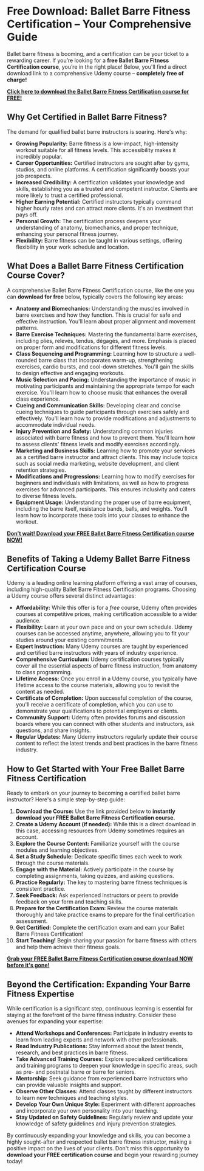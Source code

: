 # Free Download: Ballet Barre Fitness Certification – Your Comprehensive Guide

Ballet barre fitness is booming, and a certification can be your ticket to a rewarding career. If you’re looking for a **free Ballet Barre Fitness Certification course**, you’re in the right place! Below, you'll find a direct download link to a comprehensive Udemy course – **completely free of charge!**

[**Click here to download the Ballet Barre Fitness Certification course for FREE!**](https://udemywork.com/ballet-barre-fitness-certification)

## Why Get Certified in Ballet Barre Fitness?

The demand for qualified ballet barre instructors is soaring. Here's why:

*   **Growing Popularity:** Barre fitness is a low-impact, high-intensity workout suitable for all fitness levels. This accessibility makes it incredibly popular.
*   **Career Opportunities:** Certified instructors are sought after by gyms, studios, and online platforms. A certification significantly boosts your job prospects.
*   **Increased Credibility:** A certification validates your knowledge and skills, establishing you as a trusted and competent instructor. Clients are more likely to trust a certified professional.
*   **Higher Earning Potential:** Certified instructors typically command higher hourly rates and can attract more clients. It's an investment that pays off.
*   **Personal Growth:** The certification process deepens your understanding of anatomy, biomechanics, and proper technique, enhancing your personal fitness journey.
*   **Flexibility:** Barre fitness can be taught in various settings, offering flexibility in your work schedule and location.

## What Does a Ballet Barre Fitness Certification Course Cover?

A comprehensive Ballet Barre Fitness Certification course, like the one you can **download for free** below, typically covers the following key areas:

*   **Anatomy and Biomechanics:** Understanding the muscles involved in barre exercises and how they function. This is crucial for safe and effective instruction. You'll learn about proper alignment and movement patterns.
*   **Barre Exercise Techniques:** Mastering the fundamental barre exercises, including plies, relevés, tendus, dégagés, and more. Emphasis is placed on proper form and modifications for different fitness levels.
*   **Class Sequencing and Programming:** Learning how to structure a well-rounded barre class that incorporates warm-up, strengthening exercises, cardio bursts, and cool-down stretches. You'll gain the skills to design effective and engaging workouts.
*   **Music Selection and Pacing:** Understanding the importance of music in motivating participants and maintaining the appropriate tempo for each exercise. You'll learn how to choose music that enhances the overall class experience.
*   **Cueing and Communication Skills:** Developing clear and concise cueing techniques to guide participants through exercises safely and effectively. You'll learn how to provide modifications and adjustments to accommodate individual needs.
*   **Injury Prevention and Safety:** Understanding common injuries associated with barre fitness and how to prevent them. You'll learn how to assess clients' fitness levels and modify exercises accordingly.
*   **Marketing and Business Skills:** Learning how to promote your services as a certified barre instructor and attract clients. This may include topics such as social media marketing, website development, and client retention strategies.
*   **Modifications and Progressions:** Learning how to modify exercises for beginners and individuals with limitations, as well as how to progress exercises for advanced participants. This ensures inclusivity and caters to diverse fitness levels.
*   **Equipment Usage:** Understanding the proper use of barre equipment, including the barre itself, resistance bands, balls, and weights. You'll learn how to incorporate these tools into your classes to enhance the workout.

[**Don't wait! Download your FREE Ballet Barre Fitness Certification course NOW!**](https://udemywork.com/ballet-barre-fitness-certification)

## Benefits of Taking a Udemy Ballet Barre Fitness Certification Course

Udemy is a leading online learning platform offering a vast array of courses, including high-quality Ballet Barre Fitness Certification programs. Choosing a Udemy course offers several distinct advantages:

*   **Affordability:** While this offer is for a *free* course, Udemy often provides courses at competitive prices, making certification accessible to a wider audience.
*   **Flexibility:** Learn at your own pace and on your own schedule. Udemy courses can be accessed anytime, anywhere, allowing you to fit your studies around your existing commitments.
*   **Expert Instruction:** Many Udemy courses are taught by experienced and certified barre instructors with years of industry experience.
*   **Comprehensive Curriculum:** Udemy certification courses typically cover all the essential aspects of barre fitness instruction, from anatomy to class programming.
*   **Lifetime Access:** Once you enroll in a Udemy course, you typically have lifetime access to the course materials, allowing you to revisit the content as needed.
*   **Certificate of Completion:** Upon successful completion of the course, you'll receive a certificate of completion, which you can use to demonstrate your qualifications to potential employers or clients.
*   **Community Support:** Udemy often provides forums and discussion boards where you can connect with other students and instructors, ask questions, and share insights.
*   **Regular Updates:** Many Udemy instructors regularly update their course content to reflect the latest trends and best practices in the barre fitness industry.

## How to Get Started with Your Free Ballet Barre Fitness Certification

Ready to embark on your journey to becoming a certified ballet barre instructor? Here's a simple step-by-step guide:

1.  **Download the Course:** Use the link provided below to **instantly download your FREE Ballet Barre Fitness Certification course.**
2.  **Create a Udemy Account (if needed):** While this is a direct download in this case, accessing resources from Udemy sometimes requires an account.
3.  **Explore the Course Content:** Familiarize yourself with the course modules and learning objectives.
4.  **Set a Study Schedule:** Dedicate specific times each week to work through the course materials.
5.  **Engage with the Material:** Actively participate in the course by completing assignments, taking quizzes, and asking questions.
6.  **Practice Regularly:** The key to mastering barre fitness techniques is consistent practice.
7.  **Seek Feedback:** Ask experienced instructors or peers to provide feedback on your form and teaching skills.
8.  **Prepare for the Certification Exam:** Review the course materials thoroughly and take practice exams to prepare for the final certification assessment.
9.  **Get Certified:** Complete the certification exam and earn your Ballet Barre Fitness Certification!
10. **Start Teaching!** Begin sharing your passion for barre fitness with others and help them achieve their fitness goals.

[**Grab your FREE Ballet Barre Fitness Certification course download NOW before it's gone!**](https://udemywork.com/ballet-barre-fitness-certification)

## Beyond the Certification: Expanding Your Barre Fitness Expertise

While certification is a significant step, continuous learning is essential for staying at the forefront of the barre fitness industry. Consider these avenues for expanding your expertise:

*   **Attend Workshops and Conferences:** Participate in industry events to learn from leading experts and network with other professionals.
*   **Read Industry Publications:** Stay informed about the latest trends, research, and best practices in barre fitness.
*   **Take Advanced Training Courses:** Explore specialized certifications and training programs to deepen your knowledge in specific areas, such as pre- and postnatal barre or barre for seniors.
*   **Mentorship:** Seek guidance from experienced barre instructors who can provide valuable insights and support.
*   **Observe Other Classes:** Attend classes taught by different instructors to learn new techniques and teaching styles.
*   **Develop Your Own Unique Style:** Experiment with different approaches and incorporate your own personality into your teaching.
*   **Stay Updated on Safety Guidelines:** Regularly review and update your knowledge of safety guidelines and injury prevention strategies.

By continuously expanding your knowledge and skills, you can become a highly sought-after and respected ballet barre fitness instructor, making a positive impact on the lives of your clients. Don't miss this opportunity to **download your FREE certification course** and begin your rewarding journey today!
